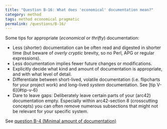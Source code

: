 ```yaml
---
title: "Question B-16: What does 'economical' documentation mean?"
category: method
tags: method economical pragmatic
permalink: /questions/B-16/
---
```



Some tips for appropriate (_economical_ or _thrifty_) documentation:

* Less (shorter) documentation can be often read and digested in shorter time
(but beware of _overly cryptic_ brevity, so no Perl, APG or regular expressions).
* Less documentation implies fewer future changes or modifications.
* Explicitly decide what kind and amount of documentation is appropriate, and
with what level of detail.
* Differentiate between short-lived, volatile documentation (i.e. flipcharts for
  your project work) and long-lived _system_ documentation. See [tip V-6]{#tip-v-6}
* Dare to leave gaps: Deliberately leave certain parts of your (arc42) documentation empty.
Especially within arc42-section 8 (crosscutting concepts) you can often remove numerous subsections
that might not be relevant for your specific system.

See [question B-4 (Minimal amount of documentation)](/questions/B-4)

